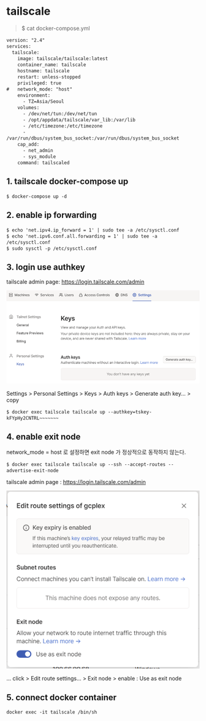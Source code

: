 ﻿# tailscale
 

> $ cat docker-compose.yml

```
version: "2.4"
services:
  tailscale:
    image: tailscale/tailscale:latest
    container_name: tailscale
    hostname: tailscale
    restart: unless-stopped
    privileged: true
#   network_mode: "host"
    environment:
      - TZ=Asia/Seoul
    volumes:
      - /dev/net/tun:/dev/net/tun
      - /opt/appdata/tailscale/var_lib:/var/lib
      - /etc/timezone:/etc/timezone
      - /var/run/dbus/system_bus_socket:/var/run/dbus/system_bus_socket
    cap_add:
      - net_admin
      - sys_module
    command: tailscaled
```

## 1. tailscale docker-compose up

```
$ docker-compose up -d
```

## 2. enable ip forwarding

```
$ echo 'net.ipv4.ip_forward = 1' | sudo tee -a /etc/sysctl.conf
$ echo 'net.ipv6.conf.all.forwarding = 1' | sudo tee -a /etc/sysctl.conf
$ sudo sysctl -p /etc/sysctl.conf
```

## 3. login use authkey

tailscale admin page: https://login.tailscale.com/admin

![Auth key](./img/authkeys.PNG "Authkeys")

Settings > Personal Settings > Keys > Auth keys > Generate auth key... > copy

```
$ docker exec tailscale tailscale up --authkey=tskey-kFYpHy2CNTRL~~~~~~~
```

## 4. enable exit node

network_mode = host 로 설정하면 exit node 가 정상적으로 동작하지 않는다.

```
$ docker exec tailscale tailscale up --ssh --accept-routes --advertise-exit-node
```

tailscale admin page : https://login.tailscale.com/admin

![Exit node](./img/exitnode.PNG "Exit node")

... click > Edit route settings... > Exit node > enable : Use as exit node

## 5. connect docker container

```
docker exec -it tailscale /bin/sh
```
